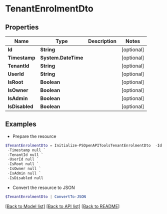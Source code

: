 # TenantEnrolmentDto
## Properties

Name | Type | Description | Notes
------------ | ------------- | ------------- | -------------
**Id** | **String** |  | [optional] 
**Timestamp** | **System.DateTime** |  | [optional] 
**TenantId** | **String** |  | [optional] 
**UserId** | **String** |  | [optional] 
**IsRoot** | **Boolean** |  | [optional] 
**IsOwner** | **Boolean** |  | [optional] 
**IsAdmin** | **Boolean** |  | [optional] 
**IsDisabled** | **Boolean** |  | [optional] 

## Examples

- Prepare the resource
```powershell
$TenantEnrolmentDto = Initialize-PSOpenAPIToolsTenantEnrolmentDto  -Id null `
 -Timestamp null `
 -TenantId null `
 -UserId null `
 -IsRoot null `
 -IsOwner null `
 -IsAdmin null `
 -IsDisabled null
```

- Convert the resource to JSON
```powershell
$TenantEnrolmentDto | ConvertTo-JSON
```

[[Back to Model list]](../README.md#documentation-for-models) [[Back to API list]](../README.md#documentation-for-api-endpoints) [[Back to README]](../README.md)

